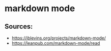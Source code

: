# markdown mode

## Sources:

* https://jblevins.org/projects/markdown-mode/
* https://leanpub.com/markdown-mode/read
